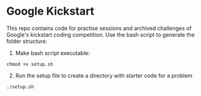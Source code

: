 # Google Kickstart

This repo contains code for practise sessions and archived challenges of Google's kickstart coding competition. Use the bash script to generate the folder structure:

1. Make bash script executable: 
```
chmod +x setup.sh
```

2. Run the setup file to create a directory with starter code for a problem
```
./setup.sh
```